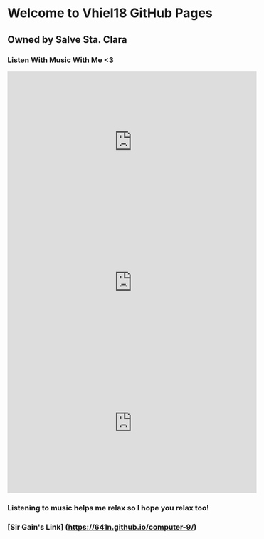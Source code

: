 # Welcome to Vhiel18 GitHub Pages
## Owned by Salve Sta. Clara

### Listen With Music With Me <3

<iframe width="560" height="315" src="https://www.youtube.com/embed/AEgXyOb3yn4" title="YouTube video player" frameborder="0" allow="accelerometer; autoplay; clipboard-write; encrypted-media; gyroscope; picture-in-picture" allowfullscreen></iframe>

<iframe width="560" height="315" src="https://www.youtube.com/embed/jrxeR2zdQ-A" title="YouTube video player" frameborder="0" allow="accelerometer; autoplay; clipboard-write; encrypted-media; gyroscope; picture-in-picture" allowfullscreen></iframe>

<iframe width="560" height="315" src="https://www.youtube.com/embed/uu5Be_EY73s" title="YouTube video player" frameborder="0" allow="accelerometer; autoplay; clipboard-write; encrypted-media; gyroscope; picture-in-picture" allowfullscreen></iframe>

### Listening to music helps me relax so I hope you relax too!

### [Sir Gain's Link] (https://641n.github.io/computer-9/)
